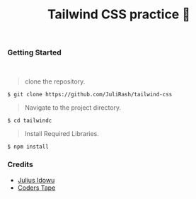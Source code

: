 # <center> Tailwind CSS practice 🦾 </center> 
<br />

### Getting Started
<br />

> clone the repository.

    $ git clone https://github.com/JuliRash/tailwind-css

> Navigate to the project directory.

    $ cd tailwindc

> Install Required Libraries.

    $ npm install

### Credits

- [Julius Idowu](https://github.com/JuliRash)
- [Coders Tape](https://coderstape.com/)